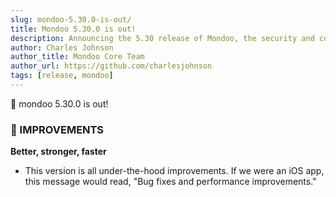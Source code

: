 ```yaml
---
slug: mondoo-5.30.0-is-out/
title: Mondoo 5.30.0 is out!
description: Announcing the 5.30 release of Mondoo, the security and compliance platform that prioritizes risks that matter most in your infrastructure.
author: Charles Johnson
author_title: Mondoo Core Team
author_url: https://github.com/charlesjohnson
tags: [release, mondoo]
---
```


🥳 mondoo 5.30.0 is out!

### 🧹 IMPROVEMENTS

**Better, stronger, faster**

- This version is all under-the-hood improvements. If we were an iOS app, this message would read, "Bug fixes and performance improvements."
